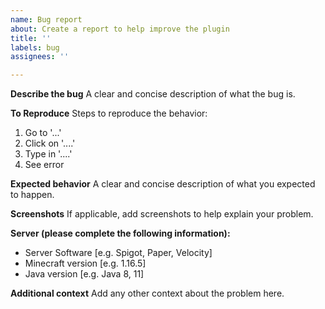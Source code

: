 ```yaml
---
name: Bug report
about: Create a report to help improve the plugin
title: ''
labels: bug
assignees: ''

---
```


**Describe the bug**
A clear and concise description of what the bug is.

**To Reproduce**
Steps to reproduce the behavior:
1. Go to '...'
2. Click on '....'
3. Type in '....'
4. See error

**Expected behavior**
A clear and concise description of what you expected to happen.

**Screenshots**
If applicable, add screenshots to help explain your problem.

**Server (please complete the following information):**
 - Server Software [e.g. Spigot, Paper, Velocity]
 - Minecraft version [e.g. 1.16.5]
 - Java version [e.g. Java 8, 11]


**Additional context**
Add any other context about the problem here.
